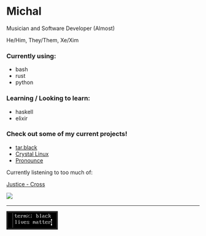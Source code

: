 # Michal
Musician and Software Developer (Almost)

He/Him, They/Them, Xe/Xim

### Currently using:

- bash
- rust
- python

### Learning / Looking to learn:

- haskell
- elixir

### Check out some of my current projects!

- [tar.black](https://tar.black) 
- [Crystal Linux](https://getcryst.al)
- [Pronounce](https://github.com/not-my-segfault/pronounce)

Currently listening to too much of:

[Justice - Cross](https://open.spotify.com/album/4GGazqHvuKwxBjWLFaJkDL?si=NodoAozcTZOoOAffIiQAPw)

[<img src="https://images.genius.com/e955886381b22c3a8902518f28ab0676.1000x1000x1.jpg" width="100"/>](https://genius.com/albums/Justice/Cross) 


---


![](blm.png)
